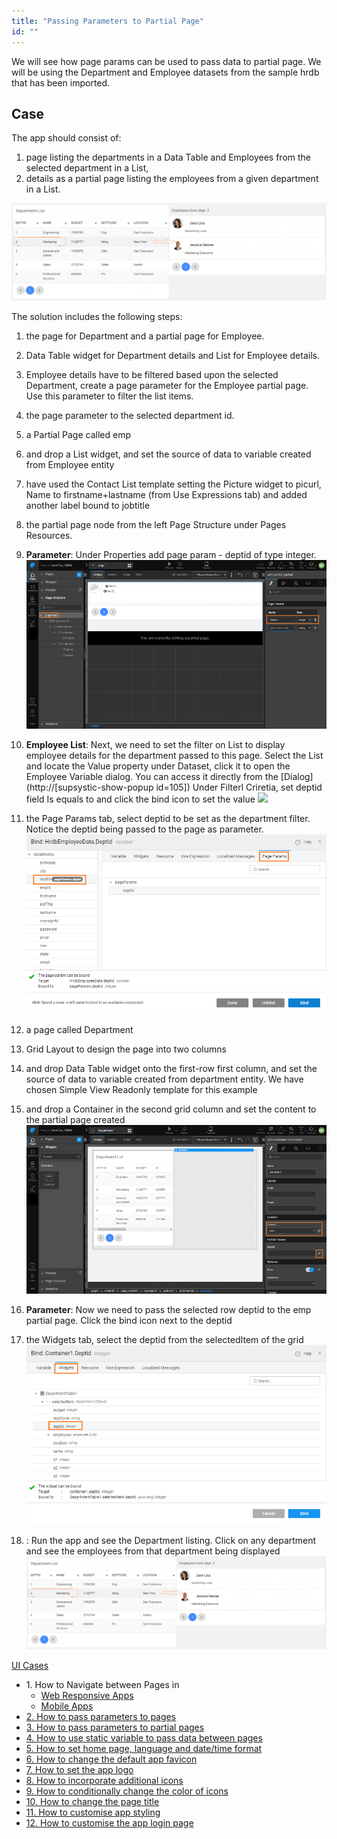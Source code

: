 ```yaml
---
title: "Passing Parameters to Partial Page"
id: ""
---
```


We will see how page params can be used to pass data to partial page. We will be using the Department and Employee datasets from the sample hrdb that has been imported.

## Case

The app should consist of:

1. page listing the departments in a Data Table and Employees from the selected department in a List,
2. details as a partial page listing the employees from a given department in a List.

[![](../assets/ppp_run.png)](../assets/ppp_run.png)

The solution includes the following steps:

1. the page for Department and a partial page for Employee.
2. Data Table widget for Department details and List for Employee details.
3. Employee details have to be filtered based upon the selected Department, create a page parameter for the Employee partial page. Use this parameter to filter the list items.
4. the page parameter to the selected department id.

1. a Partial Page called emp
2. and drop a List widget, and set the source of data to variable created from Employee entity
3. have used the Contact List template setting the Picture widget to picurl, Name to firstname+lastname (from Use Expressions tab) and added another label bound to jobtitle
4. the partial page node from the left Page Structure under Pages Resources.
5. **Parameter**: Under Properties add page param - deptid of type integer. [![](../assets/ppp_emp_param.png)](../assets/ppp_emp_param.png)
6. **Employee List**: Next, we need to set the filter on List to display employee details for the department passed to this page. Select the List and locate the Value property under Dataset, click it to open the Employee Variable dialog. You can access it directly from the [Dialog](http://[supsystic-show-popup id=105]) Under Filterl Criretia, set deptid field Is equals to and click the bind icon to set the value [![](http://pm.wavemaker.com../assets/ppp_emp_lvdata.png)](http://pm.wavemaker.com../assets/ppp_emp_lvdata.png)
7. the Page Params tab, select deptid to be set as the department filter. Notice the deptid being passed to the page as parameter. [![](../assets/ppp_emp_lvbind.png)](../assets/ppp_emp_lvbind.png)
8. a page called Department
9. Grid Layout to design the page into two columns
10. and drop Data Table widget onto the first-row first column, and set the source of data to variable created from department entity. We have chosen Simple View Readonly template for this example
11. and drop a Container in the second grid column and set the content to the partial page created [![](../assets/ppp_design.png)](../assets/ppp_design.png)
12. **Parameter**: Now we need to pass the selected row deptid to the emp partial page. Click the bind icon next to the deptid
13. the Widgets tab, select the deptid from the selectedItem of the grid [![](../assets/ppp_parambind.png)](../assets/ppp_parambind.png)
14. : Run the app and see the Department listing. Click on any department and see the employees from that department being displayed [![ppp_run](../assets/ppp_run.png)](../assets/ppp_run.png)

[UI Cases](/learn/app-development/ui-design/use-cases-ui-design/)

- 1\. How to Navigate between Pages in
    - [Web Responsive Apps](/learn/responsive-web/web-ui-design/#page-navigation)
    - [Mobile Apps](/learn/hybrid-mobile/mobile-page-concepts/#page-navigation-actions)
- [2\. How to pass parameters to pages](/learn/how-tos/passing-parameters-pages/)
- [3\. How to pass parameters to partial pages](/learn/how-tos/passing-parameters-partial-page/)
- [4\. How to use static variable to pass data between pages](/learn/how-tos/use-static-variable-pass-data-pages/)
- [5\. How to set home page, language and date/time format](/learn/how-tos/setting-language-date-format/)
- [6\. How to change the default app favicon](/learn/how-tos/changing-default-favicon/)
- [7\. How to set the app logo](/learn/how-tos/changing-app-logo/)
- [8\. How to incorporate additional icons](/learn/how-tos/incorporating-additional-icons/)
- [9\. How to conditionally change the color of icons](/learn/how-tos/displaying-icon-color-based-upon-condition/)
- [10\. How to change the page title](/learn/how-tos/changing-page-title/)
- [11\. How to customise app styling](/learn/how-tos/customise-app-style/)
- [12\. How to customise the app login page](/learn/how-tos/customise-login-page/)
